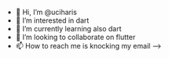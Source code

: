 - 👋 Hi, I’m @uciharis
- 👀 I’m interested in dart
- 🌱 I’m currently learning also dart
- 💞️ I’m looking to collaborate on flutter
- 📫 How to reach me is knocking my email --> 

<!---
uciharis/uciharis is a ✨ special ✨ repository because its `README.md` (this file) appears on your GitHub profile.
You can click the Preview link to take a look at your changes.
--->
